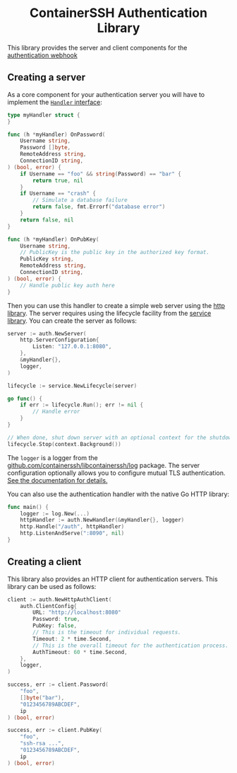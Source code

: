 <!--suppress HtmlDeprecatedAttribute -->
<h1 align="center">ContainerSSH Authentication Library</h1>

This library provides the server and client components for the [authentication webhook](https://containerssh.io/getting-started/authserver/)

## Creating a server

As a core component for your authentication server you will have to implement the [`Handler` interface](handler.go):

```go
type myHandler struct {
}

func (h *myHandler) OnPassword(
    Username string,
    Password []byte,
    RemoteAddress string,
    ConnectionID string,
) (bool, error) {
    if Username == "foo" && string(Password) == "bar" {
        return true, nil
    }
    if Username == "crash" {
        // Simulate a database failure
        return false, fmt.Errorf("database error")
    }
    return false, nil
}

func (h *myHandler) OnPubKey(
    Username string,
    // PublicKey is the public key in the authorized key format.
    PublicKey string,
    RemoteAddress string,
    ConnectionID string,
) (bool, error) {
    // Handle public key auth here
}
```

Then you can use this handler to create a simple web server using the
[http library](https://github.com/containerssh/http). The server requires using the lifecycle facility from the [service library](https://github.com/containerssh/service). You can create the server as follows:

```go
server := auth.NewServer(
    http.ServerConfiguration{
        Listen: "127.0.0.1:8080",
    },
    &myHandler{},
    logger,
)

lifecycle := service.NewLifecycle(server)

go func() {
    if err := lifecycle.Run(); err != nil {
        // Handle error
    }
}

// When done, shut down server with an optional context for the shutdown deadline
lifecycle.Stop(context.Background())
```

The `logger` is a logger from the [github.com/containerssh/libcontainerssh/log](http://github.com/containerssh/libcontainerssh/log) package. The server configuration optionally allows you to configure mutual TLS authentication. [See the documentation for details.](https://github.com/containerssh/http)

You can also use the authentication handler with the native Go HTTP library:

```go
func main() {
    logger := log.New(...)
    httpHandler := auth.NewHandler(&myHandler{}, logger)
    http.Handle("/auth", httpHandler)
    http.ListenAndServe(":8090", nil)
}
```

## Creating a client

This library also provides an HTTP client for authentication servers. This library can be used as follows:

```go
client := auth.NewHttpAuthClient(
    auth.ClientConfig{
        URL: "http://localhost:8080"
        Password: true,
        PubKey: false,
        // This is the timeout for individual requests.
        Timeout: 2 * time.Second,
        // This is the overall timeout for the authentication process.
        AuthTimeout: 60 * time.Second,
    },
    logger,
)

success, err := client.Password(
    "foo",
    []byte("bar"),
    "0123456789ABCDEF",
    ip
) (bool, error)

success, err := client.PubKey(
    "foo",
    "ssh-rsa ...",
    "0123456789ABCDEF",
    ip
) (bool, error)
```
